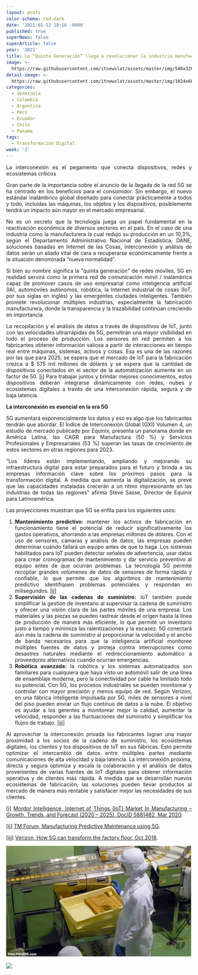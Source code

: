 ```yaml
---
layout: posts
color-schema: red-dark
date: '2021-01-12 18:16 -0400'
published: true
superNews: false
superArticle: false
year: '2021'
title: La “Quinta Generación” llega a revolucionar la industria manufacturera
image: >-
  https://raw.githubusercontent.com/itnewslat/assets/master/img/540x320/Manufactura-p.jpg
detail-image: >-
  https://raw.githubusercontent.com/itnewslat/assets/master/img/1024x680/Manufactura-g.jpg
categories:
  - Venezuela
  - Colombia
  - Argentina
  - Perú
  - Ecuador
  - Chile
  - Panama
tags:
  - Transformación Digital
week: '2'
---
```

<p style="text-align: justify;">La interconexión es el pegamento que conecta dispositivos, redes y ecosistemas críticos</p>
<p style="text-align: justify;">Gran parte de la importancia sobre el anuncio de la llegada de la red 5G se ha centrado en los beneficios para el consumidor. Sin embargo, el nuevo estándar inalámbrico global diseñado para conectar prácticamente a todos y todo, incluidas las máquinas, los objetos y los dispositivos, posiblemente tendrá un impacto aún mayor en el mercado empresarial.</p>
<p style="text-align: justify;">No es un secreto que la tecnología juega un papel fundamental en la reactivación económica de diversos sectores en el país. En el caso de una industria como la manufacturera la cual redujo su producción en un 10,3%, según el Departamento Administrativo Nacional de Estadística, DANE, soluciones basadas en Internet de las Cosas, interconexión y análisis de datos serán un aliado vital de cara a recuperarse económicamente frente a la situación denominada “nueva normalidad”.</p>
<p style="text-align: justify;">Si bien su nombre significa la "quinta generación" de redes móviles, 5G en realidad servirá como la primera red de comunicación móvil / inalámbrica capaz de promover casos de uso empresarial como inteligencia artificial (IA), automóviles autónomos, robótica, la Internet industrial de cosas (IoT, por sus siglas en inglés) y las emergentes ciudades inteligentes. También promete revolucionar múltiples industrias, especialmente la fabricación manufacturera, donde la transparencia y la trazabilidad continúan creciendo en importancia.</p>
<p style="text-align: justify;">La recopilación y el análisis de datos a través de dispositivos de IoT, junto con las velocidades ultrarrápidas de 5G, permitirán una mayor visibilidad en todo el proceso de producción. Los sensores en red permiten a los fabricantes obtener información valiosa a partir de interacciones en tiempo real entre máquinas, sistemas, activos y cosas. Esa es una de las razones por las que para 2025, se espera que el mercado de IoT para la fabricación crezca a $ 575 mil millones de dólares y se espera que la cantidad de dispositivos conectados en el sector de la automatización aumente en un factor de 50. <a href="https://www.mordorintelligence.com/industry-reports/internet-of-things-in-manufacturing-market">[i]</a> Para trabajar juntos y brindar mejores conocimientos, estos dispositivos deberán integrarse dinámicamente con redes, nubes y ecosistemas digitales a través de una interconexión rápida, segura y de baja latencia.</p>
<p style="text-align: justify;"><strong>La interconexión es esencial en la era 5G</strong></p>
<p style="text-align: justify;">5G aumentará exponencialmente los datos y eso es algo que los fabricantes tendrán que abordar. El Índice de Interconexión Global (GXI) Volumen 4, un estudio de mercado publicado por Equinix, presenta un panorama donde en América Latina, las CAGR para Manufactura (50 %) y Servicios Profesionales y Empresariales (53 %) superan las tasas de crecimiento de estos sectores en otras regiones para 2023.</p>
<p style="text-align: justify;">“Los líderes están implementando, ampliando y mejorando su infraestructura digital para estar preparados para el futuro y brinda a las empresas información clave sobre los próximos pasos para la transformación digital. A medida que aumenta la digitalización, se prevé que las capacidades instaladas crecerán a un ritmo impresionante en las industrias de todas las regiones” afirma Steve Sasse, Director de Equinix para Latinoamérica.</p>
<p style="text-align: justify;">Las proyecciones muestran que 5G se enfila para los siguientes usos:</p>

<ol style="text-align: justify;">
	<li><strong>Mantenimiento predictivo</strong>: mantener los activos de fabricación en funcionamiento tiene el potencial de reducir significativamente los gastos operativos, ahorrando a las empresas millones de dólares. Con el uso de sensores, cámaras y análisis de datos, las empresas pueden determinar cuándo fallará un equipo antes de que lo haga. Los sistemas habilitados para IoT pueden detectar señales de advertencia, usar datos para crear cronogramas de mantenimiento y dar servicio preventivo al equipo antes de que ocurran problemas. La tecnología 5G permite recopilar grandes volúmenes de datos de sensores de forma rápida y confiable, lo que permite que los algoritmos de mantenimiento predictivo identifiquen problemas potenciales y respondan en milisegundos. <a href="https://www.tmforum.org/manufacturing-predictive-maintenance-using-5g/">[ii]</a></li>
	<li><strong>Supervisión de las cadenas de suministro:</strong> IoT también puede simplificar la gestión de inventario al supervisar la cadena de suministro y ofrecer una visión clara de las partes móviles de una empresa. Los materiales y las piezas se pueden rastrear desde el origen hasta la línea de producción de manera más eficiente, lo que permite un inventario justo a tiempo y minimiza las ralentizaciones y la escasez.  5G conectará aún más la cadena de suministro al proporcionar la velocidad y el ancho de banda necesarios para que la inteligencia artificial monitoree múltiples fuentes de datos y proteja contra interrupciones como desastres naturales mediante el redireccionamiento automático a proveedores alternativos cuando ocurran emergencias.</li>
	<li><strong>Robótica avanzada:</strong> la robótica y los sistemas automatizados son familiares para cualquiera que haya visto un automóvil salir de una línea de ensamblaje moderna, pero la conectividad por cable ha limitado todo su potencial. Con 5G, los procesos industriales se pueden monitorear y controlar con mayor precisión y menos equipo de red. Según Verizon, en una fábrica inteligente impulsada por 5G, miles de sensores a nivel del piso pueden enviar un flujo continuo de datos a la nube. El objetivo es ayudar a los gerentes a monitorear mejor la calidad, aumentar la velocidad, responder a las fluctuaciones del suministro y simplificar los flujos de trabajo. <a href="https://www.tmforum.org/manufacturing-predictive-maintenance-using-5g/">[iii]</a></li>
</ol>
<p style="text-align: justify;">Al aprovechar la interconexión privada los fabricantes logran una mayor proximidad a los socios de la cadena de suministro, los ecosistemas digitales, los clientes y los dispositivos de IoT en sus fábricas. Esto permite optimizar el intercambio de datos entre múltiples partes mediante comunicaciones de alta velocidad y baja latencia. La interconexión próxima, directa y segura optimiza y escala la colaboración y el análisis de datos provenientes de varias fuentes de IoT digitales para obtener información operativa y de clientes más rápida. A medida que se desarrollan nuevos ecosistemas de fabricación, las soluciones pueden llevar productos al mercado de manera más rentable y satisfacer mejor las necesidades de sus clientes.</p>
<p style="text-align: justify;"><a href="https://blog.equinix.com/blog/2020/09/02/5g-and-iot-are-poised-to-revolutionize-the-manufacturing-industry-emea/#_ednref1">[i]</a>  <a href="https://www.mordorintelligence.com/industry-reports/internet-of-things-in-manufacturing-market">Mordor Intelligence, Internet of Things (IoT) Market In Manufacturing – Growth, Trends, and Forecast (2020 – 2025), DocID 5881482, Mar 2020</a>.</p>
<p style="text-align: justify;"><a href="https://blog.equinix.com/blog/2020/09/02/5g-and-iot-are-poised-to-revolutionize-the-manufacturing-industry-emea/#_ednref2">[ii]</a> <a href="https://www.tmforum.org/manufacturing-predictive-maintenance-using-5g/">TM Forum, Manufacturing Predictive Maintenance using 5G</a>.</p>
<p style="text-align: justify;"><a href="https://blog.equinix.com/blog/2020/09/02/5g-and-iot-are-poised-to-revolutionize-the-manufacturing-industry-emea/#_ednref3">[iii]</a> <a href="https://www.verizon.com/about/our-company/5g/how-5g-can-transform-factory-floor">Verizon, How 5G can transform the factory floor, Oct 2018</a>.</p>

![](https://raw.githubusercontent.com/itnewslat/assets/master/img/540x320/Manufactura-p.jpg)


<img src="https://tracker.metricool.com/c3po.jpg?hash=56f88a41e39ab42c063cc51676587a04"/>
